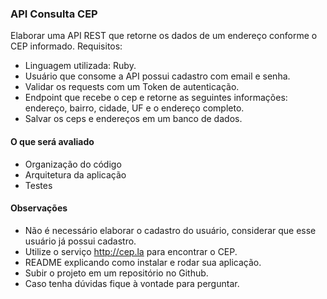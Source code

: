 ### API Consulta CEP

Elaborar uma API REST que retorne os dados de um endereço conforme o CEP informado. Requisitos:

- Linguagem utilizada: Ruby.
- Usuário que consome a API possui cadastro com email e senha.
- Validar os requests com um Token de autenticação.
- Endpoint que recebe o cep e retorne as seguintes informações: endereço, bairro, cidade, UF e o endereço completo.
- Salvar os ceps e endereços em um banco de dados.

#### O que será avaliado
- Organização do código
- Arquitetura da aplicação
- Testes

#### Observações
- Não é necessário elaborar o cadastro do usuário, considerar que esse usuário já possui cadastro.
- Utilize o serviço http://cep.la para encontrar o CEP.
- README explicando como instalar e rodar sua aplicação.
- Subir o projeto em um repositório no Github.
- Caso tenha dúvidas fique à vontade para perguntar.